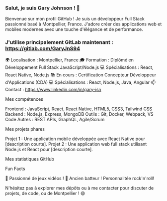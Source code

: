 ### Salut, je suis Gary Johnson ! 👋
Bienvenue sur mon profil GitHub ! Je suis un développeur Full Stack passionné basé à Montpellier, France. J'adore créer des applications web et mobiles modernes avec une touche d'élégance et de performance.
### J'utilise principalement GitLab maintenant : https://gitlab.com/GaryJnS94

🌍 Localisation : Montpellier, France
🎓 Formation : Diplômé en Développement Full Stack JavaScript/Node.js
💻 Spécialisations : React, React Native, Node.js
📚 En cours : Certification Concepteur Développeur d'Applications (CDA)
💻 Spécialisations : React, Node.js, Java, Angular
📫 Contact : https://www.linkedin.com/in/gary-jsn

Mes compétences

Frontend : JavaScript, React, React Native, HTML5, CSS3, Tailwind CSS
Backend : Node.js, Express, MongoDB
Outils : Git, Docker, Webpack, VS Code
Autres : REST APIs, GraphQL, Agile/Scrum

Mes projets phares

Projet 1 : Une application mobile développée avec React Native pour [description courte].
Projet 2 : Une application web full stack utilisant Node.js et React pour [description courte].

Mes statistiques GitHub


Fun Facts

🚴 Passionné de jeux vidéos !
🎸 Ancien batteur ! 
Personnalitée rock'n'roll! 


N'hésitez pas à explorer mes dépôts ou à me contacter pour discuter de projets, de code, ou de Montpellier ! 😄
